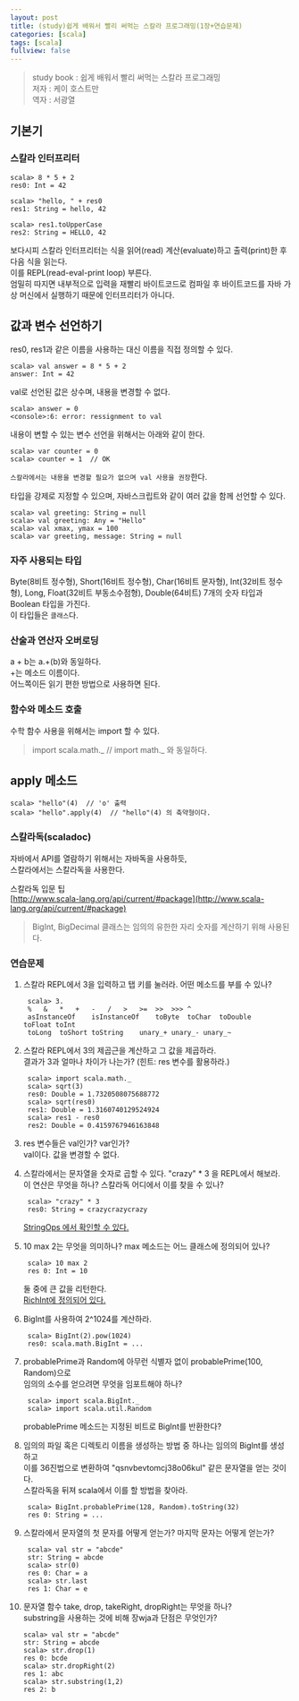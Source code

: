 ```yaml
---
layout: post
title: (study)쉽게 배워서 빨리 써먹는 스칼라 프로그래밍(1장+연습문제)
categories: [scala]
tags: [scala]
fullview: false
---
```


> study book : 쉽게 배워서 빨리 써먹는 스칼라 프로그래밍  
> 저자 : 케이 호스트만  
> 역자 : 서광열  

## 기본기  

### 스칼라 인터프리터  
	
	scala> 8 * 5 + 2
	res0: Int = 42

	scala> "hello, " + res0
	res1: String = hello, 42

	scala> res1.toUpperCase
	res2: String = HELLO, 42

보다시피 스칼라 인터프리터는 식을 읽어(read) 계산(evaluate)하고 출력(print)한 후 다음 식을 읽는다.  
이를 REPL(read-eval-print loop) 부른다.  
엄밀히 따지면 내부적으로 입력을 재빨리 바이트코드로 컴파일 후 바이트코드를 자바 가상 머신에서 실행하기 때문에 인터프리터가 아니다.  

## 값과 변수 선언하기  
res0, res1과 같은 이름을 사용하는 대신 이름을 직접 정의할 수 있다.  

	scala> val answer = 8 * 5 + 2
	answer: Int = 42

val로 선언된 값은 상수며, 내용을 변경할 수 없다.  
	
	scala> answer = 0
	<console>:6: error: ressignment to val

내용이 변할 수 있는 변수 선언을 위해서는 아래와 같이 한다.  
	
	scala> var counter = 0
	scala> counter = 1  // OK

`스칼라에서는 내용을 변경할 필요가 없으며 val 사용을 권장`한다.  

타입을 강제로 지정할 수 있으며, 자바스크립트와 같이 여러 값을 함께 선언할 수 있다.  

	scala> val greeting: String = null
	scala> val greeting: Any = "Hello"
	scala> val xmax, ymax = 100
	scala> var greeting, message: String = null

### 자주 사용되는 타입  
Byte(8비트 정수형), Short(16비트 정수형), Char(16비트 문자형), Int(32비트 정수형), Long, Float(32비트 부동소수점형), Double(64비트) 7개의 숫자 타입과 Boolean 타입을 가진다.  
이 타입들은 `클래스`다.  

### 산술과 연산자 오버로딩  
a + b는 a.+(b)와 동일하다.  
+는 메소드 이름이다.  
어느쪽이든 읽기 편한 방법으로 사용하면 된다.  

### 함수와 메소드 호출  
수학 함수 사용을 위해서는 import 할 수 있다.  

> import scala.math._ // import math._ 와 동일하다.  

## apply 메소드  
	
	scala> "hello"(4)  // 'o' 출력
	scala> "hello".apply(4)  // "hello"(4) 의 축약형이다.

### 스칼라독(scaladoc)  
자바에서 API를 열람하기 위해서는 자바독을 사용하듯,  
스칼라에서는 스칼라독을 사용한다.  

스칼라독 입문 팁  
[http://www.scala-lang.org/api/current/#package](http://www.scala-lang.org/api/current/#package)  

> BigInt, BigDecimal 클래스는 임의의 유한한 자리 숫자를 계산하기 위해 사용된다.  

### 연습문제  
1. 스칼라 REPL에서 3을 입력하고 탭 키를 눌러라. 어떤 메소드를 부를 수 있나?  
		
		scala> 3.
		%	&	*	+	-	/	>	>=	>>	>>>	^
		asInstanceOf	isInstanceOf	toByte	toChar	toDouble	toFloat	toInt
		toLong	toShort	toString	unary_+	unary_-	unary_~

2. 스칼라 REPL에서 3의 제곱근을 계산하고 그 값을 제곱하라.  
	결과가 3과 얼마나 차이가 나는가? (힌트: res 변수를 활용하라.)  
		
		scala> import scala.math._
		scala> sqrt(3)
		res0: Double = 1.7320508075688772
		scala> sqrt(res0)
		res1: Double = 1.3160740129524924
		scala> res1 - res0
		res2: Double = 0.4159767946163848

3. res 변수들은 val인가? var인가?  
	val이다. 값을 변경할 수 없다.  

4. 스칼라에서는 문자열을 숫자로 곱할 수 있다. "crazy" * 3 을 REPL에서 해보라.  
	이 연산은 무엇을 하나? 스칼라독 어디에서 이를 찾을 수 있나?  

		scala> "crazy" * 3
		res0: String = crazycrazycrazy

	[StringOps 에서 확인할 수 있다.](http://www.scala-lang.org/api/current/index.html#scala.collection.immutable.StringOps)  

5. 10 max 2는 무엇을 의미하나? max 메소드는 어느 클래스에 정의되어 있나?  
	
		scala> 10 max 2
		res 0: Int = 10

	둘 중에 큰 값을 리턴한다.  
	[RichInt에 정의되어 있다.](http://www.scala-lang.org/api/current/#scala.runtime.RichInt)

6. BigInt를 사용하여 2^1024를 계산하라.  
	
		scala> BigInt(2).pow(1024)
		res0: scala.math.BigInt = ...

7. probablePrime과 Random에 아무런 식별자 없이 probablePrime(100, Random)으로  
	임의의 소수를 얻으려면 무엇을 임포트해야 하나?  

		scala> import scala.BigInt._
		scala> import scala.util.Random

	probablePrime 메소드는 지정된 비트로 BigInt를 반환한다?  

8. 임의의 파일 혹은 디렉토리  이름을 생성하는 방법 중 하나는 임의의 BigInt를 생성하고  
	이를 36진법으로 변환하여 "qsnvbevtomcj38o06kul" 같은 문자열을 얻는 것이다.  
	스칼라독을 뒤져 scala에서 이를 할 방법을 찾아라.  

		scala> BigInt.probablePrime(128, Random).toString(32)
		res 0: String = ...

9. 스칼라에서 문자열의 첫 문자를 어떻게 얻는가? 마지막 문자는 어떻게 얻는가?  
	
		scala> val str = "abcde"
		str: String = abcde
		scala> str(0)
		res 0: Char = a
		scala> str.last
		res 1: Char = e

10. 문자열 함수 take, drop, takeRight, dropRight는 무엇을 하나?  
	substring을 사용하는 것에 비해 장wja과 단점은 무엇인가?  

		scala> val str = "abcde"
		str: String = abcde
		scala> str.drop(1)
		res 0: bcde
		scala> str.dropRight(2)
		res 1: abc
		scala> str.substring(1,2)
		res 2: b

